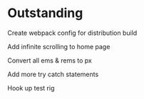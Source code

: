 # Outstanding

Create webpack config for distribution build

Add infinite scrolling to home page

Convert all ems & rems to px

Add more try catch statements

Hook up test rig
